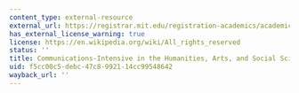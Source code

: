 ```yaml
---
content_type: external-resource
external_url: https://registrar.mit.edu/registration-academics/academic-requirements/communication-requirement/ci-hhw-subjects
has_external_license_warning: true
license: https://en.wikipedia.org/wiki/All_rights_reserved
status: ''
title: Communications-Intensive in the Humanities, Arts, and Social Sciences (CI-H)
uid: f5cc00c5-debc-47c8-9921-14cc99548642
wayback_url: ''
---
```

